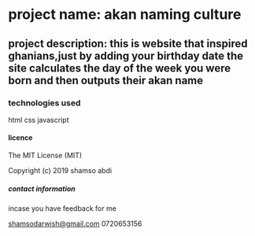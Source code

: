 # project name: akan naming culture
## project description: this is website that inspired ghanians,just by adding your birthday date the site calculates the day of the week you were born  and then outputs their akan name

 ### technologies used
 html
 css
 javascript
 #### licence
 The MIT License (MIT)

Copyright (c) 2019 shamso abdi

##### contact information

incase you have feedback for me

shamsodarwish@gmail.com
0720653156